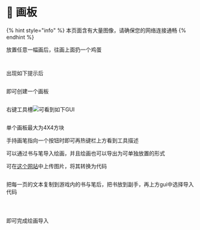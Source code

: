 # 🎨 画板

{% hint style="info" %}
本页面含有大量图像，请确保您的网络连接通畅
{% endhint %}

放置任意一幅画后，往画上面扔一个鸡蛋

<figure><img src="../.gitbook/assets/image (24).png" alt=""><figcaption></figcaption></figure>

<figure><img src="../.gitbook/assets/image (118).png" alt=""><figcaption></figcaption></figure>

出现如下提示后

<figure><img src="../.gitbook/assets/image (120).png" alt=""><figcaption></figcaption></figure>

即可创建一个画板

<figure><img src="../.gitbook/assets/image (121).png" alt=""><figcaption></figcaption></figure>

右键工具槽![](<../.gitbook/assets/image (122).png>)可看到如下GUI

<figure><img src="../.gitbook/assets/image (25).png" alt=""><figcaption></figcaption></figure>

单个画板最大为4X4方块

手持画笔指向一个按钮时即可再热键栏上方看到工具描述

可以通过书与笔导入绘画，并且绘画也可以导出为可单独放置的形式

可在[这个网站](https://eroxen.github.io/MC-paint-image-convert/)中上传图片，将其转换为代码

<figure><img src="../.gitbook/assets/image (26).png" alt=""><figcaption></figcaption></figure>

把每一页的文本复制到游戏内的书与笔后，把书放到副手，再上方gui中选择导入代码

<figure><img src="../.gitbook/assets/image (27).png" alt=""><figcaption></figcaption></figure>

<figure><img src="../.gitbook/assets/image (28).png" alt=""><figcaption></figcaption></figure>

<figure><img src="../.gitbook/assets/image (30).png" alt=""><figcaption></figcaption></figure>

即可完成绘画导入

<figure><img src="../.gitbook/assets/image (31).png" alt=""><figcaption></figcaption></figure>
